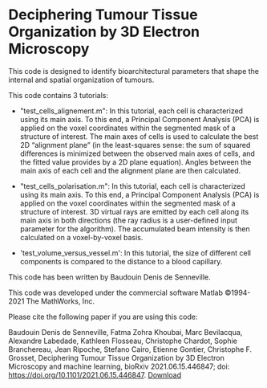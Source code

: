 # Deciphering Tumour Tissue Organization by 3D Electron Microscopy

This code is designed to identify bioarchitectural parameters that shape the internal and spatial organization of tumours.

This code contains 3 tutorials:

- "test_cells_alignement.m": In this tutorial, each cell is characterized using its main axis. To this end, a Principal Component Analysis (PCA) is applied on the voxel coordinates within the segmented mask of a structure of interest. The main axes of cells is used to calculate the best 2D “alignment plane” (in the least-squares sense: the sum of squared differences is minimized between the observed main axes of cells, and the fitted value provides by a 2D plane equation). Angles between the main axis of each cell and the alignment plane are then calculated.

- "test_cells_polarisation.m": In this tutorial, each cell is characterized using its main axis. To this end, a Principal Component Analysis (PCA) is applied on the voxel coordinates within the segmented mask of a structure of interest. 3D virtual rays are emitted by each cell along its main axis in both directions (the ray radius is a user-defined input parameter for the algorithm). The accumulated beam intensity is then calculated on a voxel-by-voxel basis.

- 'test_volume_versus_vessel.m': In this tutorial, the size of different cell components is compared to the distance to a blood capillary.

This code has been written by Baudouin Denis de Senneville.

This code was developed under the commercial software Matlab ©1994-2021 The MathWorks, Inc.

Please cite the following paper if you are using this code:

Baudouin Denis de Senneville, Fatma Zohra Khoubai, Marc Bevilacqua, Alexandre Labedade, Kathleen Flosseau, Christophe Chardot, Sophie Branchereau, Jean Ripoche, Stefano Cairo, Etienne Gontier, Christophe F. Grosset,  Deciphering Tumour Tissue Organization by 3D Electron Microscopy and machine learning, bioRxiv 2021.06.15.446847; doi: https://doi.org/10.1101/2021.06.15.446847. [Download](https://www.biorxiv.org/content/10.1101/2021.06.15.446847v1.abstract)

